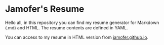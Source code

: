 # Jamofer's Resume

Hello all, in this repository you can find my resume generator for Markdown (.md) and HTML. The resume contents are defined in YAML.

You can access to my resume in HTML version from [jamofer.github.io](https://jamofer.github.io).
